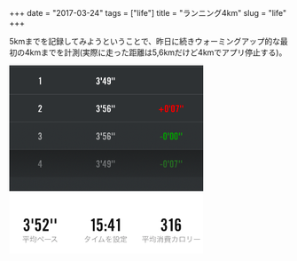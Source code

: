 +++
date = "2017-03-24"
tags = ["life"]
title = "ランニング4km"
slug = "life"
+++

5kmまでを記録してみようということで、昨日に続きウォーミングアップ的な最初の4kmまでを計測(実際に走った距離は5,6kmだけど4kmでアプリ停止する)。

![](https://raw.githubusercontent.com/syui/img/master/old/nike_running_20170319_01.png)

